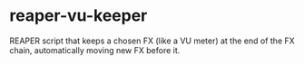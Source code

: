 # reaper-vu-keeper
REAPER script that keeps a chosen FX (like a VU meter) at the end of the FX chain, automatically moving new FX before it.
